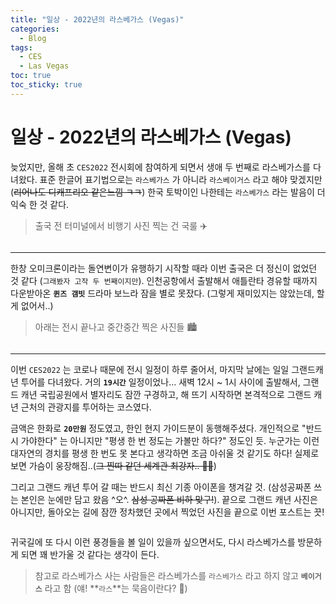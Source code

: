```yaml
---
title: "일상 - 2022년의 라스베가스 (Vegas)"
categories:
  - Blog
tags:
  - CES
  - Las Vegas
toc: true
toc_sticky: true
---
```


# 일상 - 2022년의 라스베가스 (Vegas)

늦었지만, 올해 초 `CES2022` 전시회에 참여하게 되면서 생애 두 번째로 라스베가스를 다녀왔다. 표준 한글어 표기법으로는 `라스베가스` 가 아니라 `라스베이거스` 라고 해야 맞겠지만 (~~리어나도 디캐프리오 같은느낌 ㅋㅋ~~) 한국 토박이인 나한테는 `라스베가스` 라는 발음이 더 익숙 한 것 같다.

> 출국 전 터미널에서 비행기 사진 찍는 건 국룰 ✈️

<figure style="width: 95%" class="align-center">
  <img src="{{ site.url }}{{ site.baseurl }}/assets/images/blog-ces-fig1.png" alt="">
</figure>

---

한창 오미크론이라는 돌연변이가 유행하기 시작할 때라 이번 출국은 더 정신이 없었던 것 같다 (`그래봤자 고작 두 번째이지만`). 인천공항에서 출발해서 애틀란타 경유할 때까지 다운받아온 **`퀸즈 갬빗`** 드라마 보느라 잠을 별로 못잤다. (그렇게 재미있지는 않았는데, 할 게 없어서..)

>아래는 전시 끝나고 중간중간 찍은 사진들 🏙️ 

<figure style="width: 80%" class="align-center">
  <img src="{{ site.url }}{{ site.baseurl }}/assets/images/blog-ces-fig2.png" alt="">
</figure>

---

이번 `CES2022` 는 코로나 때문에 전시 일정이 하루 줄어서, 마지막 날에는 일일 그랜드캐년 투어를 다녀왔다. 거의 **`19시간`** 일정이었나... 새벽 12시 ~ 1시 사이에 출발해서, 그랜드 캐년 국립공원에서 별자리도 잠깐 구경하고, 해 뜨기 시작하면 본격적으로 그랜드 캐년 근처의 관광지를 투어하는 코스였다.

금액은 한화로 **`20만원`** 정도였고, 한인 현지 가이드분이 동행해주셨다. 개인적으로 "반드시 가야한다" 는 아니지만 "평생 한 번 정도는 가볼만 하다?" 정도인 듯. 누군가는 이런 대자연의 경치를 평생 한 번도 못 본다고 생각하면 조금 아쉬울 것 같기도 하다! 실제로 보면 가슴이 웅장해짐..(~~그 찐따 같던 세계관 최강자.. 💜💛~~)

그리고 그랜드 캐년 투어 갈 때는 반드시 최신 기종 아이폰을 챙겨갈 것. (삼성공짜폰 쓰는 본인은 눈에만 담고 왔음 ^오^. ~~삼성 공짜폰 비하 맞구!~~). 끝으로 그랜드 캐년 사진은 아니지만, 돌아오는 길에 잠깐 정차했던 곳에서 찍었던 사진을 끝으로 이번 포스트는 끗!


<figure style="width: 80%" class="align-center">
  <img src="{{ site.url }}{{ site.baseurl }}/assets/images/blog-ces-fig3.png" alt="">
</figure>

귀국길에 또 다시 이런 풍경들을 볼 일이 있을까 싶으면서도, 다시 라스베가스를 방문하게 되면 꽤 반가울 것 같다는 생각이 든다.

> 참고로 라스베가스 사는 사람들은 라스베가스를 `라스베가스` 라고 하지 않고 **`베이거스`** 라고 함 (얘! **`라스`**는 묵음이란다? 🤣)